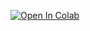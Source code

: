 [![Open In Colab](https://colab.research.google.com/assets/colab-badge.svg)](https://github.com/Saimanoj2325/TreeSpeciesClassification/blob/main/TreeSpeciesClassification.ipynb)
